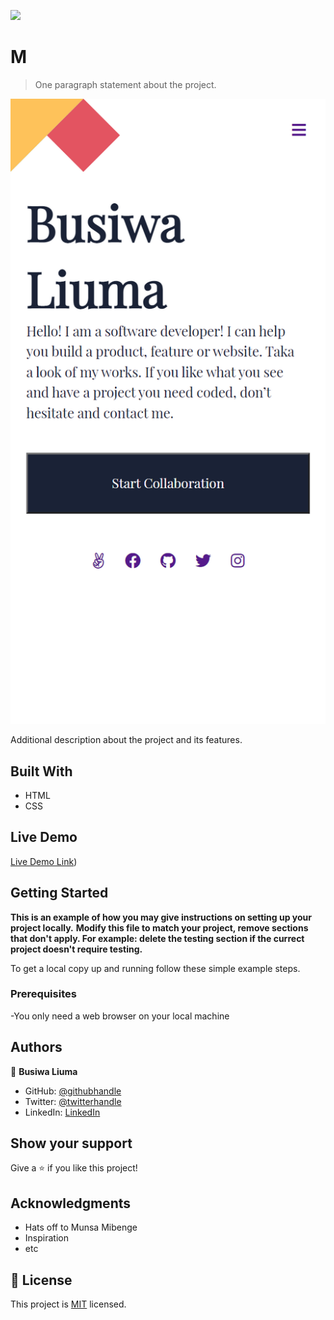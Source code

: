 ![](https://img.shields.io/badge/Microverse-blueviolet)

# M

> One paragraph statement about the project.

![screenshot](screenshot.png)

Additional description about the project and its features.

## Built With

- HTML
- CSS

## Live Demo

[Live Demo Link](https://busiwa24.github.io/My-Mobile-Portfolio/))


## Getting Started

**This is an example of how you may give instructions on setting up your project locally.**
**Modify this file to match your project, remove sections that don't apply. For example: delete the testing section if the currect project doesn't require testing.**


To get a local copy up and running follow these simple example steps.

### Prerequisites

-You only need a web browser on your local machine



## Authors

👤 **Busiwa Liuma**

- GitHub: [@githubhandle](https://github.com/Busiwa24)
- Twitter: [@twitterhandle](https://twitter.com/@busiwaliuma)
- LinkedIn: [LinkedIn](https://linkedin.com/in/busiwa-liuma-28385b80/)


## Show your support

Give a ⭐️ if you like this project!

## Acknowledgments

- Hats off to Munsa Mibenge
- Inspiration
- etc

## 📝 License

This project is [MIT](./MIT.md) licensed.
